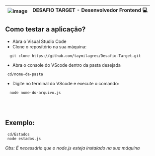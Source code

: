 | ![image](https://github.com/user-attachments/assets/387b5b1e-49fd-424e-986e-8fe78918829a) | **DESAFIO TARGET - Desenvolvedor Frontend 💻** |
|-----------------------------------------------|-------------------|


## Como testar a aplicação?

- Abra o Visual Studio Code
- Clone o repositório na sua máquina:
 
```
  git clone https://github.com/taymilagres/Desafio-Target.git
```

- Abra o console do VScode dentro da pasta desejada

 ```
  cd/nome-da-pasta
```

- Digite no terminal do VScode e execute o comando:
```
  node nome-do-arquivo.js
```
<br><br>

## Exemplo:
```
 cd/Estados
 node estados.js
```

_Obs: É necessário que o node.js esteja instalado na sua máquina_


